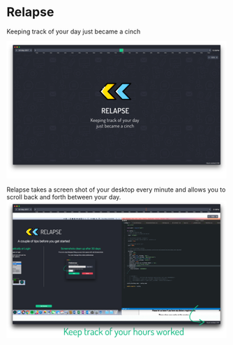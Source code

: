# Relapse
Keeping track of your day just became a cinch

![Keeping track of your day just became a cinch](docs/HeroImage.jpg)

Relapse takes a screen shot of your desktop every minute and allows you to scroll back and forth between your day. 
![Relapse example](docs/HoursWorked.jpg)
